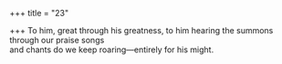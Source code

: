 +++
title = "23"

+++
To him, great through his greatness, to him hearing the summons  through our praise songs  
and chants do we keep roaring—entirely for his might.  
